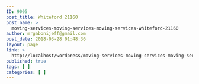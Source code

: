 ```yaml
---
ID: 9005
post_title: Whiteford 21160
post_name: >
  moving-services-moving-services-moving-services-whiteford-21160
author: mrgabonijeff@gmail.com
post_date: 2018-03-28 01:48:36
layout: page
link: >
  http://localhost/wordpress/moving-services-moving-services-moving-services-whiteford-21160/
published: true
tags: [ ]
categories: [ ]
---
```

